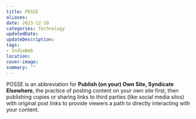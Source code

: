 ```yaml
---
title: POSSE
aliases: 
date: 2023-12-10
categories: Technology
updatedDate:
updateDescription: 
tags: 
- IndieWeb
location: 
cover-image: 
summary: "" 
---
```


POSSE is an abbreviation for **Publish (on your) Own Site, Syndicate Elsewhere**, the practice of posting content on your own site first, then publishing copies or sharing links to third parties (like social media silos) with original post links to provide viewers a path to directly interacting with your content.
